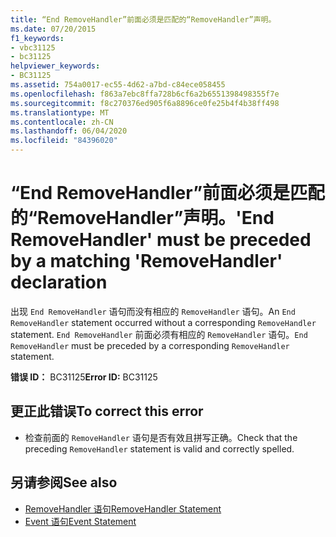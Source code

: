 ```yaml
---
title: “End RemoveHandler”前面必须是匹配的“RemoveHandler”声明。
ms.date: 07/20/2015
f1_keywords:
- vbc31125
- bc31125
helpviewer_keywords:
- BC31125
ms.assetid: 754a0017-ec55-4d62-a7bd-c84ece058455
ms.openlocfilehash: f863a7ebc8ffa728b6cf6a2b6551398498355f7e
ms.sourcegitcommit: f8c270376ed905f6a8896ce0fe25b4f4b38ff498
ms.translationtype: MT
ms.contentlocale: zh-CN
ms.lasthandoff: 06/04/2020
ms.locfileid: "84396020"
---
```

# <a name="end-removehandler-must-be-preceded-by-a-matching-removehandler-declaration"></a><span data-ttu-id="03555-102">“End RemoveHandler”前面必须是匹配的“RemoveHandler”声明。</span><span class="sxs-lookup"><span data-stu-id="03555-102">'End RemoveHandler' must be preceded by a matching 'RemoveHandler' declaration</span></span>
<span data-ttu-id="03555-103">出现 `End RemoveHandler` 语句而没有相应的 `RemoveHandler` 语句。</span><span class="sxs-lookup"><span data-stu-id="03555-103">An `End RemoveHandler` statement occurred without a corresponding `RemoveHandler` statement.</span></span> <span data-ttu-id="03555-104">`End RemoveHandler` 前面必须有相应的 `RemoveHandler` 语句。</span><span class="sxs-lookup"><span data-stu-id="03555-104">`End RemoveHandler` must be preceded by a corresponding `RemoveHandler` statement.</span></span>  
  
 <span data-ttu-id="03555-105">**错误 ID：** BC31125</span><span class="sxs-lookup"><span data-stu-id="03555-105">**Error ID:** BC31125</span></span>  
  
## <a name="to-correct-this-error"></a><span data-ttu-id="03555-106">更正此错误</span><span class="sxs-lookup"><span data-stu-id="03555-106">To correct this error</span></span>  
  
- <span data-ttu-id="03555-107">检查前面的 `RemoveHandler` 语句是否有效且拼写正确。</span><span class="sxs-lookup"><span data-stu-id="03555-107">Check that the preceding `RemoveHandler` statement is valid and correctly spelled.</span></span>  
  
## <a name="see-also"></a><span data-ttu-id="03555-108">另请参阅</span><span class="sxs-lookup"><span data-stu-id="03555-108">See also</span></span>

- [<span data-ttu-id="03555-109">RemoveHandler 语句</span><span class="sxs-lookup"><span data-stu-id="03555-109">RemoveHandler Statement</span></span>](../language-reference/statements/removehandler-statement.md)
- [<span data-ttu-id="03555-110">Event 语句</span><span class="sxs-lookup"><span data-stu-id="03555-110">Event Statement</span></span>](../language-reference/statements/event-statement.md)
